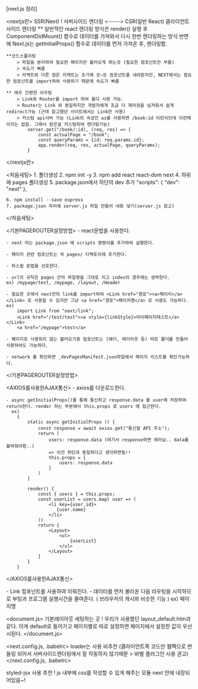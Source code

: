 [next.js 정리]

<nextjs란>
    SSR(Next) ! 서버사이드 렌더링 <-----> CSR(일반 React) 클라이언트 사이드 렌더링
    ** 일반적인 react 렌더링 방식은 render() 실행 후 ComponentDidMount() 함수로 데이터를 가져와서 다시 한번 렌더링하는 방식
    반면에 Next.js는 getInitialProps() 함수로 데이터를 먼저 가져온 후, 렌더링함.

    **코드스플리팅
        > 파일을 분리하여 필요한 페이지만 불러오게 하는것 (필요한 컴포넌트만 부름)
        > 속도가 빠름
        > 리액트와 다른 점은 리액트는 초기에 모~든 컴포넌트를 내려받지만, NEXT에서는 필요한 컴포넌트를 import하여 사용하기 때문에 속도가 빠름
    
    ** 매우 간편한 라우팅
        > Link와 Router를 import 하여 둘다 사용 가능.
        > Router는 Link 와 동일하지만 개발자에게 조금 더 제어권을 넘겨줘서 쉽게 redirect가능 (근데 참고했던 사이트에서는 Link만 사용)
        > 커스텀 api서버 가능 (Link의 속성인 as를 사용하면 /book:id 이런식인데 이런페이지는 없음. 그래서 받은걸 커스텀하여 렌더링가능)
            server.get("/book/:id), (req, res) => {
                const actualPage = "/book";
                const queryParams = {id: req.params.id};
                app.render(req, res, actualPage, queryParams);
            }
</nextjs란>

<처음세팅>
    1. 폴더생성
    2. npm init -y
    3. npm add react react-dom next
    4. 하위에 pages 폴더생성
    5. package.json에서 하단의 dev 추가
        "scripts": {
            "dev": "next"
        },

    6. npm install --save express
    7. package.json 자리에 server.js 파일 만들어 내용 넣기(server.js 참고)
</처음세팅>

<기본PAGEROUTER설정방법>
    - react문법을 사용한다.

    - next 라는 package.json 에 scripts 명령어를 추가하여 실행한다.

    - 페이지 관련 컴포넌트는 꼭 pages/ 디렉토리에 추가한다.

    - 파스칼 문법을 선호한다.

    - url의 규칙은 pages 안의 파일명을 그대로 치고 index의 경우에는 생략한다.
    ex) /mypage/test, /mypage, /layout, /Header

    - 필요한 곳에서 next안의 link를 import하여 <Link href="경로"><a>페이지</a></Link> 로 사용할 수 있지만 그냥 <a href="경로">페이지명</a> 로 사용도 가능하다.
    ex)
        import Link from "next/link";
        <Link href="/test/test"><a style={linkStyle}>마이페이지테스트</a></Link>
        <a href="/mypage">test</a>

    - 페이지로 사용하지 않는 불러오기용 컴포넌트는 (헤더, 레이아웃 등) 따로 폴더를 만들어 사용하여도 가능하다.

    - network 를 확인하면 _devPagesManifest.json파일에서 페이지 리스트를 확인가능하다.
</기본PAGEROUTER설정방법>

<AXIOS를사용한AJAX통신>
    - axios를 다운로드한다.
    
    - async getInitialProps()를 통해 통신하고 response.data 를 user에 저장하여 return한다. render 하는 부분에서 this.props 로 users 에 접근한다.
      ex)
        {
            static async getInitialProps () {
                const response = await axios.get("통신할 API 주소");
                return (
                    users: response.data (여기서 response하면 에러남.. data를 붙여줘야함..)
                    => 이건 하단과 동일하다고 생각하면됨!!
                    this.props = {
                        users: response.data 
                    }
                )
            }

            render() {
                const { users } = this.props;
                const userList = users.map( user => (
                    <li key={user.id}>
                       {user.name} 
                    </li>
                ))
                return {
                    <Layout>
                        <ul>
                            {userList}
                        </ul>
                    </Layout>
                }
            }
        }
</AXIOS를사용한AJAX통신>

<prefetch>
    - Link 컴포넌트를 사용하여 이뤄진다.
    - 데이터를 먼저 불러온 다음 라우팅을 시작하므로 부팅과 프로그램 실행시간을 줄여준다. ( 브라우저의 캐시와 비슷한 기능 )
      ex)
        <Link prefetch href="경로"><a>페이지명</a></Link>
</prefetch>

<document.js>
    기본레이아웃 세팅하는 곳 !
    우리가 사용했던 layout_default.htm과 같다.
    이게 default로 들어가고 페이지별로 따로 설정하면 페이지에서 설정한 값이 우선시된다.
</document.js>

<next.config.js, .babelrc>
    loader는 사용 비추천 (클라이언트쪽 코드만 웹팩으로 번들링 되어서 서버사이드렌더링에서 잘 작동하지 않기때문 > 바벨 플러그인 사용 권고)
</next.config.js, .babelrc>

<styleing>
    styled-jsx 사용 추천 ! js 내부에 css를 작성할 수 있게 해주는 모듈
    next 안에 내장되어있음~!
</styleing>
